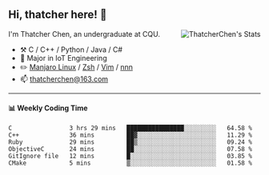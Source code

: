 ## Hi, thatcher here! :wave:

<img align="right" src="https://github-readme-stats.vercel.app/api?username=thatcherchen&title_color=333&text_color=777" alt="ThatcherChen's Stats" >

I'm Thatcher Chen, an undergraduate at CQU.

- :hammer_and_pick:  C / C++ / Python / Java / C# 
- :seedling:  Major in IoT Engineering
- :pencil2: [Manjaro Linux](https://github.com/manjaro) / [Zsh](https://github.com/zsh-users/zsh) / [Vim](https://github.com/vim/vim) / [nnn](https://github.com/jarun/nnn)
- :mailbox: thatcherchen@163.com

---

#### :bar_chart: Weekly Coding Time

<!--START_SECTION:waka-->

```text
C                3 hrs 29 mins   ████████████████░░░░░░░░░   64.58 %
C++              36 mins         ██▓░░░░░░░░░░░░░░░░░░░░░░   11.29 %
Ruby             29 mins         ██▒░░░░░░░░░░░░░░░░░░░░░░   09.24 %
ObjectiveC       24 mins         ██░░░░░░░░░░░░░░░░░░░░░░░   07.58 %
GitIgnore file   12 mins         █░░░░░░░░░░░░░░░░░░░░░░░░   03.85 %
CMake            5 mins          ▒░░░░░░░░░░░░░░░░░░░░░░░░   01.58 %
```

<!--END_SECTION:waka-->
